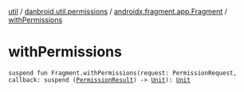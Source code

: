 [util](../../index.md) / [danbroid.util.permissions](../index.md) / [androidx.fragment.app.Fragment](index.md) / [withPermissions](./with-permissions.md)

# withPermissions

`suspend fun Fragment.withPermissions(request: PermissionRequest, callback: suspend (`[`PermissionResult`](../-permission-result/index.md)`) -> `[`Unit`](https://kotlinlang.org/api/latest/jvm/stdlib/kotlin/-unit/index.html)`): `[`Unit`](https://kotlinlang.org/api/latest/jvm/stdlib/kotlin/-unit/index.html)